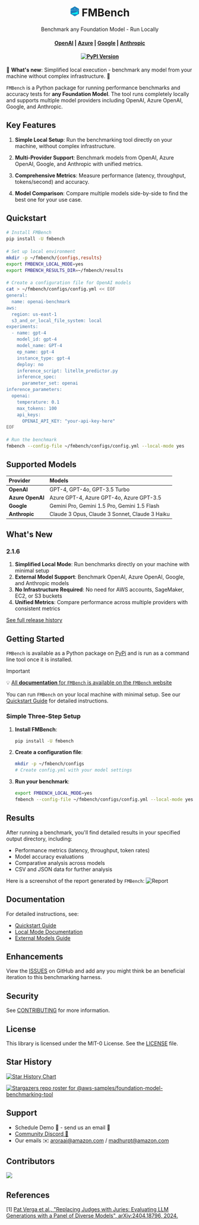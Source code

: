 <h1 align="center">
        <img src="https://github.com/aws-samples/foundation-model-benchmarking-tool/blob/main/img/fmbt-small.png?raw=true" width="25"></img> FMBench
</h1>

<p align="center">
    <p align="center">Benchmark any Foundation Model - Run Locally
    <br>
</p>
<h4 align="center"><a href="" target="_blank">OpenAI</a> | <a href="" target="_blank">Azure</a> | <a href="" target="_blank">Google</a> | <a href="" target="_blank">Anthropic</a></h4>
<h4 align="center">
    <a href="https://pypi.org/project/fmbench/" target="_blank">
        <img src="https://img.shields.io/pypi/v/fmbench.svg" alt="PyPI Version">
    </a>    
</h4>


🚨 **What's new**: Simplified local execution - benchmark any model from your machine without complex infrastructure. 🚨

`FMBench` is a Python package for running performance benchmarks and accuracy tests for **any Foundation Model**. The tool runs completely locally and supports multiple model providers including OpenAI, Azure OpenAI, Google, and Anthropic.

## Key Features

1. **Simple Local Setup**: Run the benchmarking tool directly on your machine, without complex infrastructure.

2. **Multi-Provider Support**: Benchmark models from OpenAI, Azure OpenAI, Google, and Anthropic with unified metrics.

3. **Comprehensive Metrics**: Measure performance (latency, throughput, tokens/second) and accuracy.

4. **Model Comparison**: Compare multiple models side-by-side to find the best one for your use case.

## Quickstart

```bash
# Install FMBench
pip install -U fmbench

# Set up local environment
mkdir -p ~/fmbench/{configs,results}
export FMBENCH_LOCAL_MODE=yes
export FMBENCH_RESULTS_DIR=~/fmbench/results

# Create a configuration file for OpenAI models
cat > ~/fmbench/configs/config.yml << EOF
general:
  name: openai-benchmark
aws:
  region: us-east-1
  s3_and_or_local_file_system: local
experiments:
  - name: gpt-4
    model_id: gpt-4
    model_name: GPT-4
    ep_name: gpt-4
    instance_type: gpt-4
    deploy: no
    inference_script: litellm_predictor.py
    inference_spec:
      parameter_set: openai
inference_parameters:
  openai:
    temperature: 0.1
    max_tokens: 100
    api_keys:
      OPENAI_API_KEY: "your-api-key-here"
EOF

# Run the benchmark
fmbench --config-file ~/fmbench/configs/config.yml --local-mode yes
```

## Supported Models

| Provider                      | Models                                     |
|:------------------------------|:-------------------------------------------|
| **OpenAI**                    | GPT-4, GPT-4o, GPT-3.5 Turbo              |
| **Azure OpenAI**              | Azure GPT-4, Azure GPT-4o, Azure GPT-3.5   |
| **Google**                    | Gemini Pro, Gemini 1.5 Pro, Gemini 1.5 Flash|
| **Anthropic**                 | Claude 3 Opus, Claude 3 Sonnet, Claude 3 Haiku |

## What's New

### 2.1.6

1. **Simplified Local Mode**: Run benchmarks directly on your machine with minimal setup
2. **External Model Support**: Benchmark OpenAI, Azure OpenAI, Google, and Anthropic models
3. **No Infrastructure Required**: No need for AWS accounts, SageMaker, EC2, or S3 buckets
4. **Unified Metrics**: Compare performance across multiple providers with consistent metrics

[See full release history](./release_history.md)

## Getting Started

`FMBench` is available as a Python package on [PyPi](https://pypi.org/project/fmbench) and is run as a command line tool once it is installed. 

> [!IMPORTANT]
> 💡 [All **documentation** for `FMBench` is available on the `FMBench` website](https://aws-samples.github.io/foundation-model-benchmarking-tool/index.html)  

You can run `FMBench` on your local machine with minimal setup. See our [Quickstart Guide](https://aws-samples.github.io/foundation-model-benchmarking-tool/quickstart.html) for detailed instructions.

### Simple Three-Step Setup

1. **Install FMBench**:
   ```bash
   pip install -U fmbench
   ```

2. **Create a configuration file**:
   ```bash
   mkdir -p ~/fmbench/configs
   # Create config.yml with your model settings
   ```

3. **Run your benchmark**:
   ```bash
   export FMBENCH_LOCAL_MODE=yes
   fmbench --config-file ~/fmbench/configs/config.yml --local-mode yes
   ```

## Results

After running a benchmark, you'll find detailed results in your specified output directory, including:

- Performance metrics (latency, throughput, token rates)
- Model accuracy evaluations
- Comparative analysis across models
- CSV and JSON data for further analysis

Here is a screenshot of the report generated by `FMBench`:
![Report](https://github.com/aws-samples/foundation-model-benchmarking-tool/blob/main/img/results.gif?raw=true)

## Documentation

For detailed instructions, see:
- [Quickstart Guide](https://aws-samples.github.io/foundation-model-benchmarking-tool/quickstart.html)
- [Local Mode Documentation](https://aws-samples.github.io/foundation-model-benchmarking-tool/local_mode.html)
- [External Models Guide](https://aws-samples.github.io/foundation-model-benchmarking-tool/external_models.md)

## Enhancements

View the [ISSUES](https://github.com/aws-samples/foundation-model-benchmarking-tool/issues) on GitHub and add any you might think be an beneficial iteration to this benchmarking harness.

## Security

See [CONTRIBUTING](CONTRIBUTING.md#security-issue-notifications) for more information.

## License

This library is licensed under the MIT-0 License. See the [LICENSE](./LICENSE) file.

## Star History

[![Star History Chart](https://api.star-history.com/svg?repos=aws-samples/foundation-model-benchmarking-tool&type=Date)](https://star-history.com/#aws-samples/foundation-model-benchmarking-tool&Date)

[![Stargazers repo roster for @aws-samples/foundation-model-benchmarking-tool](https://reporoster.com/stars/aws-samples/foundation-model-benchmarking-tool)](https://github.com/aws-samples/foundation-model-benchmarking-tool/stargazers)

## Support

- Schedule Demo 👋 - send us an email 🙂
- [Community Discord 💭](https://discord.gg/ydXV8mYFtF)
- Our emails ✉️ aroraai@amazon.com / madhurpt@amazon.com


## Contributors

<a href="https://github.com/aws-samples/foundation-model-benchmarking-tool/graphs/contributors">
  <img src="https://contrib.rocks/image?repo=aws-samples/foundation-model-benchmarking-tool" />
</a>

## References
<a id="1">[1]</a> 
[Pat Verga et al., "Replacing Judges with Juries: Evaluating LLM Generations with a Panel of Diverse Models",    arXiv:2404.18796, 2024.](https://arxiv.org/abs/2404.18796)